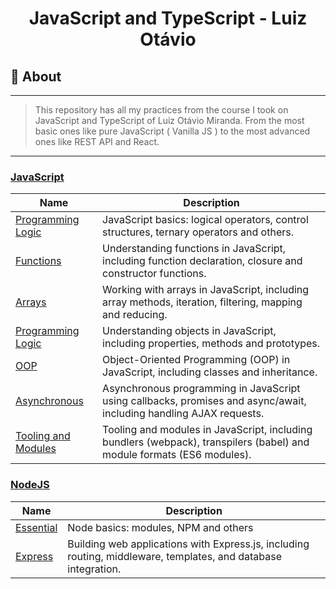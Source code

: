 <h1 align="center">JavaScript and TypeScript - Luiz Otávio</h1>

## 📑 About
---
> This repository has all my practices from the course I took on JavaScript and TypeScript of Luiz Otávio Miranda. From the most basic ones like pure JavaScript ( Vanilla JS ) to the most advanced ones like REST API and React.
---

### [JavaScript](/javascript)

Name | Description
---- | -----------
[Programming Logic](/javascript/programming_logic) | JavaScript basics: logical operators, control structures, ternary operators and others.
[Functions](/javascript/functions) | Understanding functions in JavaScript, including function declaration, closure and constructor functions.
[Arrays](/javascript/arrays) | Working with arrays in JavaScript, including array methods, iteration, filtering, mapping and reducing.
[Programming Logic](/javascript/objects) | Understanding objects in JavaScript, including properties, methods and prototypes.
[OOP](/javascript/object_oriented_programming) | Object-Oriented Programming (OOP) in JavaScript, including classes and inheritance.
[Asynchronous](/javascript/asynchronous) | Asynchronous programming in JavaScript using callbacks, promises and async/await, including handling AJAX requests.
[Tooling and Modules](/javascript/modules-tooling) | Tooling and modules in JavaScript, including bundlers (webpack), transpilers (babel) and module formats (ES6 modules).

### [NodeJS](/nodejs)

Name | Description
---- | -----------
[Essential](/nodejs/essential) | Node basics: modules, NPM and others
[Express](/nodejs/express) | Building web applications with Express.js, including routing, middleware, templates, and database integration.
